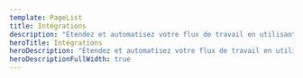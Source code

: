 ```yaml
---
template: PageList
title: Intégrations
description: "Étendez et automatisez votre flux de travail en utilisant des intégrations pour vos outils préférés."
heroTitle: Intégrations
heroDescription: "Étendez et automatisez votre flux de travail en utilisant des intégrations pour vos outils préférés."
heroDescriptionFullWidth: true
---
```

